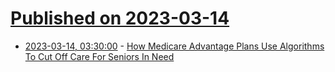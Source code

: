 # [Published on 2023-03-14](index.md)

* [2023-03-14, 03:30:00](https://science.slashdot.org/story/23/03/13/2332231/how-medicare-advantage-plans-use-algorithms-to-cut-off-care-for-seniors-in-need?utm_source=rss1.0mainlinkanon&utm_medium=feed) - [How Medicare Advantage Plans Use Algorithms To Cut Off Care For Seniors In Need](https://science.slashdot.org/story/23/03/13/2332231/how-medicare-advantage-plans-use-algorithms-to-cut-off-care-for-seniors-in-need?utm_source=rss1.0mainlinkanon&utm_medium=feed)
